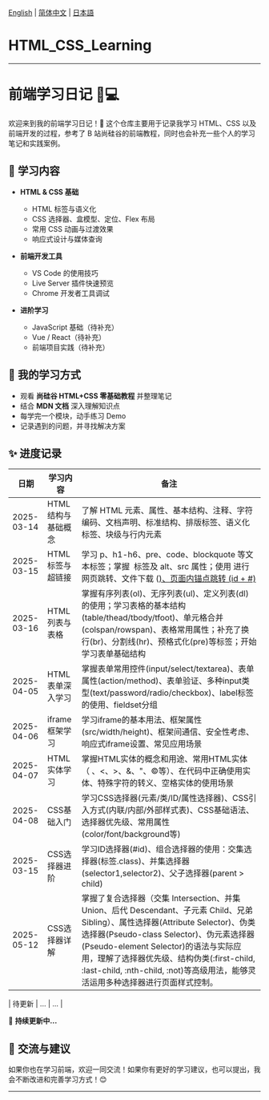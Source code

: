 [English](README.md) | [简体中文](README.zh-CN.md) | [日本語](README.ja.md)

# HTML_CSS_Learning
---

# 前端学习日记 📖💻

欢迎来到我的前端学习日记！🚀 这个仓库主要用于记录我学习 HTML、CSS 以及前端开发的过程，参考了 B 站尚硅谷的前端教程，同时也会补充一些个人的学习笔记和实践案例。

## 📌 学习内容
- **HTML & CSS 基础**
  - HTML 标签与语义化
  - CSS 选择器、盒模型、定位、Flex 布局
  - 常用 CSS 动画与过渡效果
  - 响应式设计与媒体查询

- **前端开发工具**
  - VS Code 的使用技巧
  - Live Server 插件快速预览
  - Chrome 开发者工具调试

- **进阶学习**
  - JavaScript 基础（待补充）
  - Vue / React（待补充）
  - 前端项目实践（待补充）

## 📖 我的学习方式
- 观看 **尚硅谷 HTML+CSS 零基础教程** 并整理笔记
- 结合 **MDN 文档** 深入理解知识点
- 每学完一个模块，动手练习 Demo
- 记录遇到的问题，并寻找解决方案

## ✨ 进度记录
| 日期 | 学习内容 | 备注 |
|------|---------|------|
| 2025-03-14 | HTML 结构与基础概念 | 了解 HTML 元素、属性、基本结构、注释、字符编码、文档声明、标准结构、排版标签、语义化标签、块级与行内元素 |
| 2025-03-15 | HTML标签与超链接 | 学习 p、h1-h6、pre、code、blockquote 等文本标签；掌握 <img> 标签及 alt、src 属性；使用 <a> 进行网页跳转、文件下载 (<a href="file.pdf">)、页面内锚点跳转 (id + #) |
| 2025-03-16 | HTML列表与表格 | 掌握有序列表(ol)、无序列表(ul)、定义列表(dl)的使用；学习表格的基本结构(table/thead/tbody/tfoot)、单元格合并(colspan/rowspan)、表格常用属性；补充了换行(br)、分割线(hr)、预格式化(pre)等标签；开始学习表单基础结构 |
| 2025-04-05 | HTML表单深入学习 | 掌握表单常用控件(input/select/textarea)、表单属性(action/method)、表单验证、多种input类型(text/password/radio/checkbox)、label标签的使用、fieldset分组 |
| 2025-04-06 | iframe框架学习 | 学习iframe的基本用法、框架属性(src/width/height)、框架间通信、安全性考虑、响应式iframe设置、常见应用场景 |
| 2025-04-07 | HTML实体学习 | 掌握HTML实体的概念和用途、常用HTML实体（&nbsp;、&lt;、&gt;、&amp;、&quot;、&copy;等）、在代码中正确使用实体、特殊字符的转义、空格实体的使用场景 |
| 2025-04-08 | CSS基础入门 | 学习CSS选择器(元素/类/ID/属性选择器)、CSS引入方式(内联/内部/外部样式表)、CSS基础语法、选择器优先级、常用属性(color/font/background等) |
| 2025-03-15 | CSS选择器进阶 | 学习ID选择器(#id)、组合选择器的使用：交集选择器(标签.class)、并集选择器(selector1,selector2)、父子选择器(parent > child) |
| 2025-05-12 | CSS选择器详解 | 掌握了复合选择器（交集 Intersection、并集 Union、后代 Descendant、子元素 Child、兄弟 Sibling）、属性选择器(Attribute Selector)、伪类选择器(Pseudo-class Selector)、伪元素选择器(Pseudo-element Selector)的语法与实际应用，理解了选择器优先级、结构伪类(:first-child, :last-child, :nth-child, :not)等高级用法，能够灵活运用多种选择器进行页面样式控制。|

| 待更新 | ... | ... |

📌 **持续更新中...**

## 🌟 交流与建议
如果你也在学习前端，欢迎一同交流！如果你有更好的学习建议，也可以提出，我会不断改进和完善学习方式！😊

---